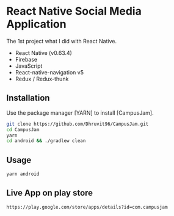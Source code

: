 # React Native Social Media Application

The 1st project what I did with React Native.

- React Native (v0.63.4)
- Firebase
- JavaScript
- React-native-navigation v5
- Redux / Redux-thunk
## Installation

Use the package manager [YARN] to install [CampusJam].

```bash
git clone https://github.com/Dhruvit96/CampusJam.git
cd CampusJam
yarn
cd android && ./gradlew clean
```


## Usage

```bash
yarn android

```

## Live App on play store

```bash
https://play.google.com/store/apps/details?id=com.campusjam

```
